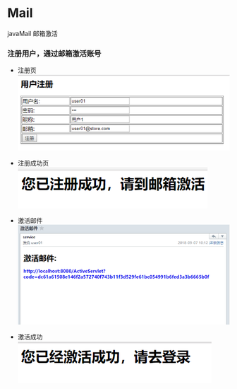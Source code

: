 # Mail
javaMail 邮箱激活


### 注册用户，通过邮箱激活账号
* 注册页
![](./注册页.png '注册页')

* 注册成功页
![](./注册成功页.png '注册成功页')

* 激活邮件
![](./激活邮件.png '激活邮件')

* 激活成功
![](./激活成功.png '激活成功')



